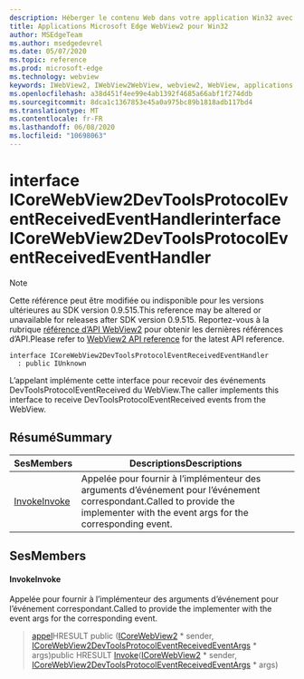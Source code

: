 ```yaml
---
description: Héberger le contenu Web dans votre application Win32 avec le contrôle Microsoft Edge WebView2
title: Applications Microsoft Edge WebView2 pour Win32
author: MSEdgeTeam
ms.author: msedgedevrel
ms.date: 05/07/2020
ms.topic: reference
ms.prod: microsoft-edge
ms.technology: webview
keywords: IWebView2, IWebView2WebView, webview2, WebView, applications Win32, Win32, Edge, ICoreWebView2, ICoreWebView2Controller, contrôle de navigateur, html Edge
ms.openlocfilehash: a38d451f4ee99e4ab1392f4685a66abf1f274ddb
ms.sourcegitcommit: 8dca1c1367853e45a0a975bc89b1818adb117bd4
ms.translationtype: MT
ms.contentlocale: fr-FR
ms.lasthandoff: 06/08/2020
ms.locfileid: "10698063"
---
```

# <span data-ttu-id="4bbad-104">interface ICoreWebView2DevToolsProtocolEventReceivedEventHandler</span><span class="sxs-lookup"><span data-stu-id="4bbad-104">interface ICoreWebView2DevToolsProtocolEventReceivedEventHandler</span></span> 

> [!NOTE]
> <span data-ttu-id="4bbad-105">Cette référence peut être modifiée ou indisponible pour les versions ultérieures au SDK version 0.9.515.</span><span class="sxs-lookup"><span data-stu-id="4bbad-105">This reference may be altered or unavailable for releases after SDK version 0.9.515.</span></span> <span data-ttu-id="4bbad-106">Reportez-vous à la rubrique [référence d’API WebView2](../../../webview2-api-reference.md) pour obtenir les dernières références d’API.</span><span class="sxs-lookup"><span data-stu-id="4bbad-106">Please refer to [WebView2 API reference](../../../webview2-api-reference.md) for the latest API reference.</span></span>

```
interface ICoreWebView2DevToolsProtocolEventReceivedEventHandler
  : public IUnknown
```

<span data-ttu-id="4bbad-107">L’appelant implémente cette interface pour recevoir des événements DevToolsProtocolEventReceived du WebView.</span><span class="sxs-lookup"><span data-stu-id="4bbad-107">The caller implements this interface to receive DevToolsProtocolEventReceived events from the WebView.</span></span>

## <span data-ttu-id="4bbad-108">Résumé</span><span class="sxs-lookup"><span data-stu-id="4bbad-108">Summary</span></span>

 <span data-ttu-id="4bbad-109">Ses</span><span class="sxs-lookup"><span data-stu-id="4bbad-109">Members</span></span>                        | <span data-ttu-id="4bbad-110">Descriptions</span><span class="sxs-lookup"><span data-stu-id="4bbad-110">Descriptions</span></span>
--------------------------------|---------------------------------------------
[<span data-ttu-id="4bbad-111">Invoke</span><span class="sxs-lookup"><span data-stu-id="4bbad-111">Invoke</span></span>](#invoke) | <span data-ttu-id="4bbad-112">Appelée pour fournir à l’implémenteur des arguments d’événement pour l’événement correspondant.</span><span class="sxs-lookup"><span data-stu-id="4bbad-112">Called to provide the implementer with the event args for the corresponding event.</span></span>

## <span data-ttu-id="4bbad-113">Ses</span><span class="sxs-lookup"><span data-stu-id="4bbad-113">Members</span></span>

#### <span data-ttu-id="4bbad-114">Invoke</span><span class="sxs-lookup"><span data-stu-id="4bbad-114">Invoke</span></span> 

<span data-ttu-id="4bbad-115">Appelée pour fournir à l’implémenteur des arguments d’événement pour l’événement correspondant.</span><span class="sxs-lookup"><span data-stu-id="4bbad-115">Called to provide the implementer with the event args for the corresponding event.</span></span>

> <span data-ttu-id="4bbad-116">[appel](#invoke)HRESULT public ([ICoreWebView2](icorewebview2.md) \* sender, [ICoreWebView2DevToolsProtocolEventReceivedEventArgs](icorewebview2devtoolsprotocoleventreceivedeventargs.md) \* args)</span><span class="sxs-lookup"><span data-stu-id="4bbad-116">public HRESULT [Invoke](#invoke)([ICoreWebView2](icorewebview2.md) \* sender, [ICoreWebView2DevToolsProtocolEventReceivedEventArgs](icorewebview2devtoolsprotocoleventreceivedeventargs.md) \* args)</span></span>

